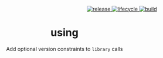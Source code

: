 <p align="right">
  <a href="https://github.com/anthonynorth/using/releases/latest">
    <img src="https://img.shields.io/github/v/tag/anthonynorth/using?label=release&sort=semver" alt="release">
  </a>
  <a href="https://www.tidyverse.org/lifecycle/#experimental">
    <img src="https://img.shields.io/badge/lifecycle-experimental-orange.svg" alt="lifecycle" />
  </a>
  <a href="https://travis-ci.com/anthonynorth/using">
    <img src="https://travis-ci.com/anthonynorth/using.svg?branch=master" alt="build" />
  </a>
</p>

<h1 align="center">using</h1>

<p align="center">
  Add optional version constraints to <code>library</code> calls
</p>
